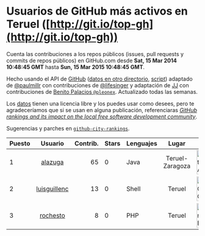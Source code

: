 # Usuarios de GitHub más activos en Teruel ([http://git.io/top-gh](http://git.io/top-gh))



  Cuenta las contribuciones a los repos públicos (issues, pull requests y commits de repos públicos) en GitHub.com desde  **Sat, 15 Mar 2014 10:48:45 GMT** hasta **Sun, 15 Mar 2015 10:48:45 GMT**.

  Hecho usando el API de [GitHub](http://github.com) ([datos en otro directorio](https://github.com/JJ/top-github-users-data/tree/master/data), [script](https://github.com/JJ/top-github-users)) adaptado de [@paulmillr](https://github.com/paulmillr) con contribuciones de [@lifesinger](https://github.com/lifesinger) y adaptación de [JJ](http://jj.github.io) con contribuciones de [Benito Palacios `@pleonex`](http://github.com/pleonex). Actualizado todas las semanas.

  Los [datos](https://github.com/JJ/top-github-users-data/tree/master/data) tienen una licencia libre y los puedes usar como desees, pero te agradeceríamos que si se usan en alguna publicación, referenciaras [*GitHub rankings and its impact on the local free software development community*](https://thewinnower.com/papers/github-rankings-and-its-impact-on-the-local-free-software-development-community).

  Sugerencias y parches en [`github-city-rankings`](http://github.com/JJ/github-city-rankings).


| Puesto   |  Usuario  |Contrib.| Stars | Lenguajes   |      Lugar      |  Avatar  |
|----------|:---------:|-------:|-------|-------------|:---------------:|----------|
| 1 | [alazuga](https://github.com/alazuga) | 65 | 0 | Java | Teruel-Zaragoza | <img src='https://avatars3.githubusercontent.com/u/6850099?v=3&s=64' width='64' height='64' title='Alberto Azuara'> |
| 2 | [luisguillenc](https://github.com/luisguillenc) | 13 | 0 | Shell | Teruel | <img src='https://avatars0.githubusercontent.com/u/7115793?v=3&s=64' width='64' height='64' title='Luis Guillén Civera'> |
| 3 | [rochesto](https://github.com/rochesto) | 8 | 0 | PHP | Teruel | <img src='https://avatars1.githubusercontent.com/u/4068052?v=3&s=64' width='64' height='64' title='Roberto Espinosa Gomez'> |
